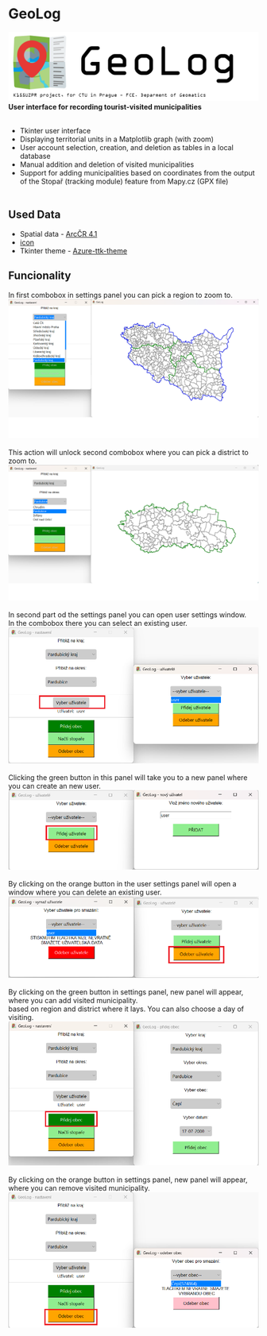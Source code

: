 # GeoLog
<img src="readme_files/baner.png" alt="GeoLog banner"/> <br>
**User interface for recording tourist-visited municipalities** <br>
<br>
- Tkinter user interface <br>
- Displaying territorial units in a Matplotlib graph (with zoom) <br>
- User account selection, creation, and deletion as tables in a local database <br>
- Manual addition and deletion of visited municipalities <br>
- Support for adding municipalities based on coordinates from the output of the Stopař (tracking module) feature from Mapy.cz (GPX file) <br> <br>

## Used Data  <br>
- Spatial data - [ArcČR 4.1](https://www.arcdata.cz/cs-cz/produkty/data/arccr)
- [icon](https://icon-icons.com/icon/nearby-map-location-address/88844)
- Tkinter theme - [Azure-ttk-theme](https://github.com/rdbende/Azure-ttk-theme/)
## Funcionality  <br>
In first combobox in settings panel you can pick a region to zoom to. <br>
![In first combobox in settings panel you can pick a region to zoom to](readme_files/1.png)  <br> <br>
This action will unlock second combobox where you can pick a district to zoom to.   <br>
![second combobox where you can pick a district to zoom to](readme_files/2.png)  <br><br>
In second part od the settings panel you can open user settings window.  <br>
In the combobox there you can select an existing user. <br>
![Clicking the green button in this panel will take you to a new panel where you can create an new user.](readme_files/3.png) <br><br>
Clicking the green button in this panel will take you to a new panel where you can create an new user. <br>
![In second part od the settings panel you can open user settings window.](readme_files/4.png)<br><br>
By clicking on the orange button in the user settings panel will open a window where you can delete an existing user. <br>
![By clicking on the orange button in the user settings panel will open a window where you can delete an existing user.](readme_files/5.png)<br><br>
By clicking on the green button in settings panel, new panel will appear, where you can add visited municipality. <br>
based on region and district where it lays. You can also choose a day of visiting. <br>
![By clicking on the green button in settings panel, new panel will appear, where you can add visited municipality](readme_files/6.png) <br><br>
By clicking on the orange button in settings panel, new panel will appear, where you can remove visited municipality. <br>
![By clicking on the green button in settings panel, new panel will appear, where you can add visited municipality](readme_files/7.png)



